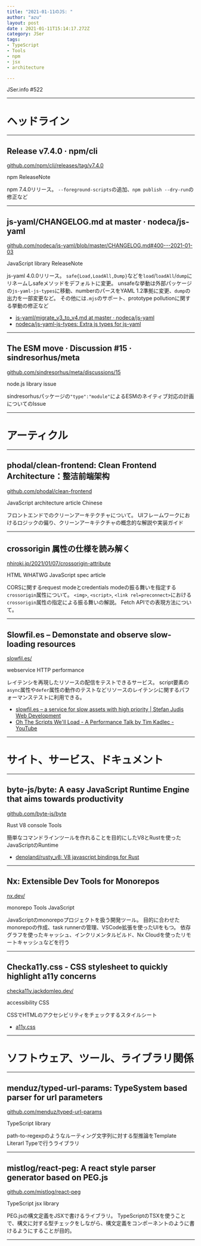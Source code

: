 ```yaml
---
title: "2021-01-11のJS: "
author: "azu"
layout: post
date : 2021-01-11T15:14:17.272Z
category: JSer
tags:
- TypeScript
- Tools
- npm
- jsx
- architecture

---
```


JSer.info #522

----

<h1 class="site-genre">ヘッドライン</h1>

----

## Release v7.4.0 · npm/cli
[github.com/npm/cli/releases/tag/v7.4.0](https://github.com/npm/cli/releases/tag/v7.4.0 "Release v7.4.0 · npm/cli")
<p class="jser-tags jser-tag-icon"><span class="jser-tag">npm</span> <span class="jser-tag">ReleaseNote</span></p>

npm 7.4.0リリース。
`--foreground-scripts`の追加、`npm publish --dry-run`の修正など


----

## js-yaml/CHANGELOG.md at master · nodeca/js-yaml
[github.com/nodeca/js-yaml/blob/master/CHANGELOG.md#400---2021-01-03](https://github.com/nodeca/js-yaml/blob/master/CHANGELOG.md#400---2021-01-03 "js-yaml/CHANGELOG.md at master · nodeca/js-yaml")
<p class="jser-tags jser-tag-icon"><span class="jser-tag">JavaScript</span> <span class="jser-tag">library</span> <span class="jser-tag">ReleaseNote</span></p>

js-yaml 4.0.0リリース。
`safe{Load,LoadAll,Dump}`などを`load`/`loadAll`/`dump`にリネームしsafeメソッドをデフォルトに変更。
unsafeな挙動は外部パッケージの`js-yaml-js-types`に移動、numberのパースをYAML 1.2準拠に変更、`dump`の出力を一部変更など。
その他には`.mjs`のサポート、prototype pollutionに関する挙動の修正など

- [js-yaml/migrate\_v3\_to\_v4.md at master · nodeca/js-yaml](https://github.com/nodeca/js-yaml/blob/master/migrate_v3_to_v4.md "js-yaml/migrate\_v3\_to\_v4.md at master · nodeca/js-yaml")
- [nodeca/js-yaml-js-types: Extra js types for js-yaml](https://github.com/nodeca/js-yaml-js-types "nodeca/js-yaml-js-types: Extra js types for js-yaml")

----

## The ESM move · Discussion #15 · sindresorhus/meta
[github.com/sindresorhus/meta/discussions/15](https://github.com/sindresorhus/meta/discussions/15 "The ESM move · Discussion #15 · sindresorhus/meta")
<p class="jser-tags jser-tag-icon"><span class="jser-tag">node.js</span> <span class="jser-tag">library</span> <span class="jser-tag">issue</span></p>

sindresorhusパッケージの`"type":"module"`によるESMのネイティブ対応の計画についてのIssue


----
<h1 class="site-genre">アーティクル</h1>

----

## phodal/clean-frontend: Clean Frontend Architecture：整洁前端架构
[github.com/phodal/clean-frontend](https://github.com/phodal/clean-frontend "phodal/clean-frontend: Clean Frontend Architecture：整洁前端架构")
<p class="jser-tags jser-tag-icon"><span class="jser-tag">JavaScript</span> <span class="jser-tag">architecture</span> <span class="jser-tag">article</span> <span class="jser-tag">Chinese</span></p>

フロントエンドでのクリーンアーキテクチャについて。
UIフレームワークにおけるロジックの偏り、クリーンアーキテクチャの概念的な解説や実装ガイド


----

## crossorigin 属性の仕様を読み解く
[nhiroki.jp/2021/01/07/crossorigin-attribute](https://nhiroki.jp/2021/01/07/crossorigin-attribute "crossorigin 属性の仕様を読み解く")
<p class="jser-tags jser-tag-icon"><span class="jser-tag">HTML</span> <span class="jser-tag">WHATWG</span> <span class="jser-tag">JavaScript</span> <span class="jser-tag">spec</span> <span class="jser-tag">article</span></p>

CORSに関するrequest modeとcredentials modeの振る舞いを指定する`crossorigin`属性について。
`<img>`, `<script>`, `<link rel=preconnect>`における`crossorigin`属性の指定による振る舞いの解説。
Fetch APIでの表現方法について。


----

## Slowfil.es – Demonstate and observe slow-loading resources
[slowfil.es/](https://slowfil.es/ "Slowfil.es – Demonstate and observe slow-loading resources")
<p class="jser-tags jser-tag-icon"><span class="jser-tag">webservice</span> <span class="jser-tag">HTTP</span> <span class="jser-tag">performance</span></p>

レイテンシを再現したリソースの配信をテストできるサービス。
script要素の`async`属性や`defer`属性の動作のテストなどリソースのレイテンシに関するパフォーマンステストに利用できる。

- [slowfil.es – a service for slow assets with high priority | Stefan Judis Web Development](https://www.stefanjudis.com/notes/slowfil-es-a-service-for-slow-assets-with-high-priority/ "slowfil.es – a service for slow assets with high priority | Stefan Judis Web Development")
- [Oh The Scripts We'll Load - A Performance Talk by Tim Kadlec - YouTube](https://www.youtube.com/watch?v=tr6aHw8I32M "Oh The Scripts We&#x27;ll Load - A Performance Talk by Tim Kadlec - YouTube")

----
<h1 class="site-genre">サイト、サービス、ドキュメント</h1>

----

## byte-js/byte: A easy JavaScript Runtime Engine that aims towards productivity
[github.com/byte-js/byte](https://github.com/byte-js/byte "byte-js/byte: A easy JavaScript Runtime Engine that aims towards productivity")
<p class="jser-tags jser-tag-icon"><span class="jser-tag">Rust</span> <span class="jser-tag">V8</span> <span class="jser-tag">console</span> <span class="jser-tag">Tools</span></p>

簡単なコマンドラインツールを作れることを目的にしたV8とRustを使ったJavaScriptのRuntime

- [denoland/rusty\_v8: V8 javascript bindings for Rust](https://github.com/denoland/rusty_v8 "denoland/rusty\_v8: V8 javascript bindings for Rust")

----

## Nx: Extensible Dev Tools for Monorepos
[nx.dev/](https://nx.dev/ "Nx: Extensible Dev Tools for Monorepos")
<p class="jser-tags jser-tag-icon"><span class="jser-tag">monorepo</span> <span class="jser-tag">Tools</span> <span class="jser-tag">JavaScript</span></p>

JavaScriptのmonorepoプロジェクトを扱う開発ツール。
目的に合わせたmonorepoの作成、task runnerの管理、VSCode拡張を使ったUIをもつ。
依存グラフを使ったキャッシュ、インクリメンタルビルド、Nx Cloudを使ったリモートキャッシュなどを行う


----

## Checka11y.css - CSS stylesheet to quickly highlight a11y concerns
[checka11y.jackdomleo.dev/](https://checka11y.jackdomleo.dev/ "Checka11y.css - CSS stylesheet to quickly highlight a11y concerns")
<p class="jser-tags jser-tag-icon"><span class="jser-tag">accessibility</span> <span class="jser-tag">CSS</span></p>

CSSでHTMLのアクセシビリティをチェックするスタイルシート

- [a11y.css](https://ffoodd.github.io/a11y.css/ "a11y.css")

----
<h1 class="site-genre">ソフトウェア、ツール、ライブラリ関係</h1>

----

## menduz/typed-url-params: TypeSystem based parser for url parameters
[github.com/menduz/typed-url-params](https://github.com/menduz/typed-url-params "menduz/typed-url-params: TypeSystem based parser for url parameters")
<p class="jser-tags jser-tag-icon"><span class="jser-tag">TypeScript</span> <span class="jser-tag">library</span></p>

path-to-regexpのようなルーティング文字列に対する型推論をTemplate Literarl Typeで行うライブラリ


----

## mistlog/react-peg: A react style parser generator based on PEG.js
[github.com/mistlog/react-peg](https://github.com/mistlog/react-peg "mistlog/react-peg: A react style parser generator based on PEG.js")
<p class="jser-tags jser-tag-icon"><span class="jser-tag">TypeScript</span> <span class="jser-tag">jsx</span> <span class="jser-tag">library</span></p>

PEG.jsの構文定義をJSXで書けるライブラリ。
TypeScriptのTSXを使うことで、構文に対する型チェックをしながら、構文定義をコンポーネントのように書けるようにすることが目的。


----
